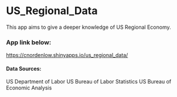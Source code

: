 # US_Regional_Data
This app aims to give a deeper knowledge of US Regional Economy.

### App link below:
https://cnordenlow.shinyapps.io/us_regional_data/

#### Data Sources:
US Department of Labor
US Bureau of Labor Statistics
US Bureau of Economic Analysis


